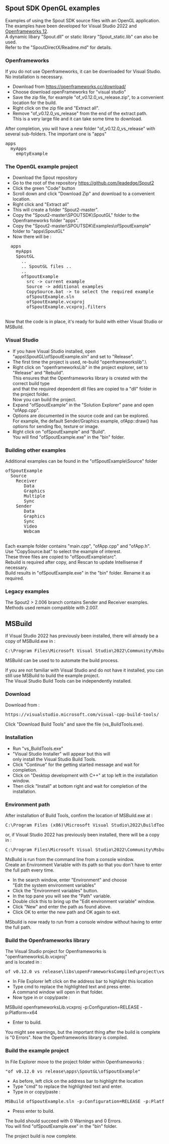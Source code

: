 ## Spout SDK OpenGL examples

Examples of using the Spout SDK source files with an OpenGL application.\
The examples have been developed for Visual Studio 2022 and [Openframeworks 12](https://openframeworks.cc/).\
A dynamic libary "Spout.dll" or static library "Spout_static.lib" can also be used.\
Refer to the "SpoutDirectX/Readme.md" for details.

### Openframeworks

If you do not use Openframeworks, it can be downloaded for Visual Studio. No installation is necessary.
- Download from https://openframeworks.cc/download/
- Choose download openFrameworks for "visual studio"
- Save the zip file, for example "of_v0.12.0_vs_release.zip", to a convenient location for the build.
- Right click on the zip file and "Extract all".
- Remove "of_v0.12.0_vs_release" from the end of the extract path.<br>
  This is a very large file and it can take some time to download.

After completion, you will have a new folder "of_v0.12.0_vs_release" with several sub-folders.
The important one is "apps"
<pre>
apps
  myApps
    emptyExample
</pre>

### The OpenGL example project

- Download the Spout repository
- Go to the root of the repository https://github.com/leadedge/Spout2
- Click the green "Code" button
- Scroll down and click "Download Zip" and download to a convenient location.
- Right click and "Extract all"
- This will create a folder "Spout2-master\".
- Copy the "Spout2-master\SPOUTSDK\SpoutGL" folder to the Openframeworks folder "apps\".
- Copy the "Spout2-master\SPOUTSDK\Examples\ofSpoutExample" folder to "apps\SpoutGL\"
- Now there will be :

<pre>
  apps
    myApps
    SpoutGL
	  ..
	  .. SpoutGL files ..
	  ..
	  ofSpoutExample
	    src -> current example
	    Source -> additional examples
	    CopySource.bat -> to select the required example
	    ofSpoutExample.sln
	    ofSpoutExample.vcxproj
	    ofSpoutExample.vcxproj.filters
 </pre>

Now that the code is in place, it's ready for build with either Visual Studio or MSBuild.

### Visual Studio
 
- If you have Visual Studio installed, open "apps\SpoutGL\ofSpoutExample.sln" and set to "Release".<br>
- The first time the project is used, re-build "openframeworkslib".\
- Right click on "openframeworksLib" in the project explorer, set to "Release" and "Rebuild".<br>
This ensures that the Openframeworks library is created with the correct build type\
and that the required dependent dll files are copied to a "dll" folder in the project folder.\
Now you can build the project.<br> 
- Expand "ofSpoutExample" in the "Solution Explorer" pane and open "ofApp.cpp".<br>
- Options are documented in the source code and can be explored.<br>
For example, the default Sender/Graphics example, ofApp::draw() has options for sending fbo, texture or image.<br>
- Right click on "ofSpoutExample" and "Build".<br>
You will find "ofSpoutExample.exe" in the "bin" folder.

### Building other examples

Additional examples can be found in the "ofSpoutExample\Source" folder

<pre>
ofSpoutExample
  Source
    Receiver
       Data
       Graphics
       Multiple
       Sync
    Sender
       Data
       Graphics
       Sync
       Video
       Webcam
 </pre>
 
Each example folder contains "main.cpp", "ofApp.cpp" and "ofApp.h".\
Use "CopySource.bat" to select the example of interest.\
These three files are copied to "ofSpoutExample\src\".\
Rebuild is required after copy, and Rescan to update Intellisense if necessary.\
Build results in "ofSpoutExample.exe" in the "bin" folder. Rename it as required.


### Legacy examples

The Spout2 > 2.006 branch contains Sender and Receiver examples. Methods used remain compatible with 2.007. 

   
## MSBuild

If Visual Studio 2022 has previously been installed, there will already be a copy of MSBuild.exe in :
<pre>C:\Program Files\Microsoft Visual Studio\2022\Community\Msbuild\Current\Bin</pre>
MSBuild can be used to to automate the build process.

If you are not familiar with Visual Studio and do not have it installed, you can still use MSBuild to build the example project.\
The Visual Studio Build Tools can be independently installed.

### Download

Download from :
<pre>https://visualstudio.microsoft.com/visual-cpp-build-tools/</pre>
Click "Download Build Tools" and save the file (vs_BuildTools.exe).

### Installation

- Run "vs_BuildTools.exe"
- "Visual Studio Installer" will appear but this will<br>only install the Visual Studio Build Tools.
- Click "Continue" for the getting started message and wait for completion.
- Click on "Desktop development with C++" at top left in the installation window.
- Then click "Install" at bottom right and wait for completion of the installation.

### Environment path

After installation of Build Tools, confirm the location of MSBuild.exe at :
<pre>C:\Program Files (x86)\Microsoft Visual Studio\2022\BuildTools\MSBuild\Current\Bin</pre>
or, if Visual Studio 2022 has previously been installed, there will be a copy in :
<pre>C:\Program Files\Microsoft Visual Studio\2022\Community\Msbuild\Current\Bin</pre>
MsBuild is run from the command line from a console window.\
Create an Environment Variable with its path so that you don't have to enter the full path every time.

- In the search window, enter "Environment" and choose<br>"Edit the system environment variables"
- Click the "Environment variables" button.
- In the top pane you will see the "Path" variable.
- Double click this to bring up the "Edit environment variable" window.
- Click "New" and enter the path as found above.
- Click OK to enter the new path and OK again to exit.

MSbuild is now ready to run from a console window without having to enter the full path.

### Build the Openframeworks library

The Visual Studio project for Openframeworks is "openframeworksLib.vcxproj"<br>
and is located in :

<pre>of_v0.12.0_vs_release\libs\openFrameworksCompiled\project\vs\</pre>

- In File Explorer left click on the address bar to highlight this location
- Type cmd to replace the highlighted text and press enter.<br>
A command window will open in that folder.
- Now type in or copy/paste :

MSBuild openframeworksLib.vcxproj -p:Configuration=RELEASE -p:Platform=x64

- Enter to build.

You might see warnings, but the important thing after the build is complete is "0 Errors". Now the Openframeworks library is compiled.

	  
### Build the example project

In File Explorer move to the project folder within Openframeworks :

<pre>"of_v0.12.0_vs_release\apps\SpoutGL\ofSpoutExample"</pre>

- As before, left click on the address bar to highlight the location
- Type "cmd" to replace the highlighted text and enter.
- Type in or copy/paste :
<pre>MSBuild ofSpoutExample.sln -p:Configuration=RELEASE -p:Platform=x64</pre>
- Press enter to build.

The build should succeed with 0 Warnings and 0 Errors.<br>
You will find "ofSpoutExample.exe" in the "bin" folder.<br>

The project build is now complete.








